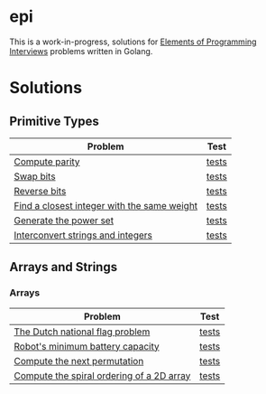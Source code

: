 # epi

This is a work-in-progress, solutions for [Elements of Programming Interviews][1] problems written in Golang.

# Solutions

## Primitive Types

| Problem                                                  | Test         |
|----------------------------------------------------------|:------------:|
| [Compute parity][2]                                      | [tests][3]   |
| [Swap bits][4]                                           | [tests][5]   |
| [Reverse bits][6]                                        | [tests][7]   |
| [Find a closest integer with the same weight][8]         | [tests][9]   |
| [Generate the power set][10]                             | [tests][11]  |
| [Interconvert strings and integers][12]                  | [tests][13]  |

## Arrays and Strings

### Arrays

| Problem                                                  | Test         |
|----------------------------------------------------------|:------------:|
| [The Dutch national flag problem][14]                    | [tests][15]  |
| [Robot's minimum battery capacity][16]                   | [tests][17]  |
| [Compute the next permutation][18]                       | [tests][19]  |
| [Compute the spiral ordering of a 2D array][20]          | [tests][21]  |


[1]: http://elementsofprogramminginterviews.com
[2]: parity.go
[3]: parity_test.go
[4]: swapbits.go
[5]: swapbits_test.go
[6]: reversebits.go
[7]: reversebits_test.go
[8]: closestint.go
[9]: closestint_test.go
[10]: powerset.go
[11]: powerset_test.go
[12]: intstrconv.go
[13]: intstrconv_test.go
[14]: dutchflag.go
[15]: dutchflag_test.go
[16]: maxdiff.go
[17]: maxdiff_test.go
[18]: nextperm.go
[19]: nextperm_test.go
[20]: spiralmetrix.go
[21]: spiralmetrix_test.go